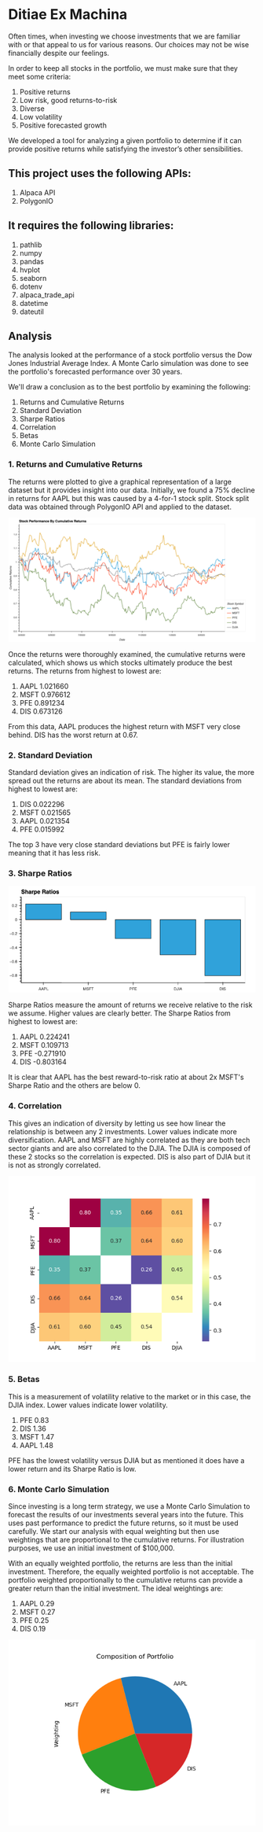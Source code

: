 # Ditiae Ex Machina

Often times, when investing we choose investments that we are familiar with or that appeal to us for various reasons. Our choices may not be wise financially despite our feelings.

In order to keep all stocks in the portfolio, we must make sure that they meet some criteria:

1. Positive returns
2. Low risk, good returns-to-risk
3. Diverse
4. Low volatility
5. Positive forecasted growth

We developed a tool for analyzing a given portfolio to determine if it can provide positive returns while satisfying the investor’s other sensibilities.


## This project uses the following APIs:

1. Alpaca API
2. PolygonIO

## It requires the following libraries:

1. pathlib
2. numpy
3. pandas
4. hvplot
5. seaborn
6. dotenv
7. alpaca_trade_api
8. datetime
9. dateutil


## Analysis


The analysis looked at the performance of a stock portfolio versus the Dow Jones Industrial Average Index. A Monte Carlo simulation was done to see the portfolio's forecasted performance over 30 years.

We'll draw a conclusion as to the best portfolio by examining the following:

1. Returns and Cumulative Returns
2. Standard Deviation
3. Sharpe Ratios
4. Correlation
5. Betas
6. Monte Carlo Simulation


### 1. Returns and Cumulative Returns

The returns were plotted to give a graphical representation of a large dataset but it provides insight into our data. Initially, we found a 75% decline in returns for AAPL but this was caused by a 4-for-1 stock split. Stock split data was obtained through PolygonIO API and applied to the dataset.

![](./images/cml_returns_plot.png)

Once the returns were thoroughly examined, the cumulative returns were calculated, which shows us which stocks ultimately produce the best returns. The returns from highest to lowest are:

1. AAPL    1.021660
2. MSFT    0.976612
3. PFE     0.891234
4. DIS     0.673126

From this data, AAPL produces the highest return with MSFT very close behind. DIS has the worst return at 0.67.

### 2. Standard Deviation

Standard deviation gives an indication of risk. The higher its value, the more spread out the returns are about its mean. The standard deviations from highest to lowest are:

1. DIS     0.022296
2. MSFT    0.021565
3. AAPL    0.021354
4. PFE     0.015992

The top 3 have very close standard deviations but PFE is fairly lower meaning that it has less risk.

### 3. Sharpe Ratios

![](./images/sharpe_ratios_plot.png)

Sharpe Ratios measure the amount of returns we receive relative to the risk we assume. Higher values are clearly better. The Sharpe Ratios from highest to lowest are:

1. AAPL    0.224241
2. MSFT    0.109713
3. PFE    -0.271910
4. DIS    -0.803164

It is clear that AAPL has the best reward-to-risk ratio at about 2x MSFT's Sharpe Ratio and the others are below 0.

### 4. Correlation

This gives an indication of diversity by letting us see how linear the relationship is between any 2 investments. Lower values indicate more diversification. AAPL and MSFT are highly correlated as they are both tech sector giants and are also correlated to the DJIA. The DJIA is composed of these 2 stocks so the correlation is expected. DIS is also part of DJIA but it is not as strongly correlated.

![](./images/corr_heatmap.png)


### 5. Betas

This is a measurement of volatility relative to the market or in this case, the DJIA index. Lower values indicate lower volatility.

1. PFE     0.83
2. DIS     1.36
3. MSFT    1.47
4. AAPL    1.48

PFE has the lowest volatility versus DJIA but as mentioned it does have a lower return and its Sharpe Ratio is low.

### 6. Monte Carlo Simulation

Since investing is a long term strategy, we use a Monte Carlo Simulation to forecast the results of our investments several years into the future. This uses past performance to predict the future returns, so it must be used carefully. We start our analysis with equal weighting but then use weightings that are proportional to the cumulative returns. For illustration purposes, we use an initial investment of $100,000.

With an equally weighted portfolio, the returns are less than the initial investment. Therefore, the equally weighted portfolio is not acceptable. The portfolio weighted proportionally to the cumulative returns can provide a greater return than the initial investment. The ideal weightings are:

1. AAPL    0.29
2. MSFT    0.27
3. PFE     0.25
4. DIS     0.19

![](./images/cml_pie_plot.png)